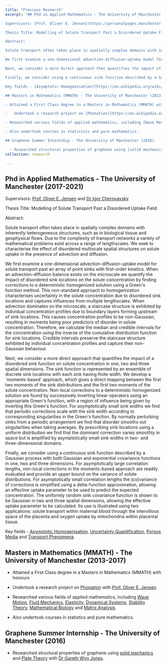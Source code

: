 ```yaml
---
title: "Previous Research"
excerpt: "## Phd in Applied Mathematics - The University of Manchester (2017-2021)

Supervisors: [Prof. Oliver E. Jensen](https://personalpages.manchester.ac.uk/staff/oliver.jensen/) and [Dr Igor Chernyavsky](http://math-biophys.info/wiki/)

Thesis Title: Modelling of Solute Transport Past a Disordered Uptake Field

Abstract:

Solute transport often takes place in spatially complex domains with inherently heterogeneous structures, such as in biological tissue and geophysical flows. Due to the complexity of transport networks a variety of mathematical problems exist across a range of lengthscales. We seek to characterise the effect of disordered multiscale spatial structures on solute uptake in the presence of advection and diffusion.

We first examine a one-dimensional advection-diffusion-uptake model for solute transport past an array of point sinks with first-order kinetics. When an advection-diffusion balance exists on the microscale we quantify the impact of disordered sink locations on the solute concentration by finding corrections to a deterministic homogenized solution using a Green's function method. This non-standard approach to homogenization characterises uncertainty in the solute concentration due to disordered sink locations and captures influences from multiple lengthscales. When advection dominates on the microscale, a staircase structure is exhibited by individual concentration profiles due to boundary layers forming upstream of sink locations. This causes concentration profiles to be non-Gaussian, resulting in moments being poor predictors of disorder in solute concentration. Therefore, we calculate the median and credible intervals for the concentration using the inverse of the cumulative distribution function for sink locations. Credible intervals preserve the staircase structure exhibited by individual concentration profiles and capture their non-Gaussian behaviour.

Next, we consider a more direct approach that quantifies the impact of a disordered sink function on solute concentration in one, two and three spatial dimensions. The sink function is represented by an ensemble of discrete sink locations with each sink having finite width. We develop a `moments-based' approach, which gives a direct mapping between the first two moments of the sink distributions and the first two moments of the solute concentration. Non-local corrections to a deterministic homogenized solution are found by successively inverting linear operators using an appropriate Green's function, with a region of influence being given by inverting this Green's function. For asymptotically small sink widths we find that periodic corrections scale with the sink width according to corresponding singularities in the Green's function. By normally perturbing sinks from a periodic arrangement we find that disorder smooths out singularities when taking averages. By prescribing sink locations using a uniform distribution we find that the dominant correction varies smoothly in space but is amplified by asymptotically small sink widths in two- and three-dimensional domains.

Finally, we consider using a continuous sink function described by a Gaussian process with both Gaussian and exponential covariance functions in one, two and three dimensions. For asymptotically large correlation lengths, non-local corrections in the moments-based approach are readily evaluated and provide an upper bound on the variance of solute distributions. For asymptotically small correlation lengths the (co)variance of corrections is simplified using a delta-function approximation, allowing an effective uptake parameter to be used to predict the expected concentration. The uniformly random sink covariance function is shown to be Gaussian in two and three spatial dimensions, allowing the effective uptake parameter to be calculated. Its use is illustrated using two applications: solute transport within maternal blood through the intervillous space of the placenta and oxygen uptake by mitochondria within placental tissue.

Key fields - [Asymptotic Homogenisation](https://en.wikipedia.org/wiki/Asymptotic_homogenization), [Uncertainty Quantification](https://en.wikipedia.org/wiki/Uncertainty_quantification), [Porous Media](https://en.wikipedia.org/wiki/Porous_medium) and [Transport Phenomena](https://en.wikipedia.org/wiki/Transport_phenomena).

## Masters in Mathematics (MMATH) - The University of Manchester (2013-2017)

- Attained a First Class degree in a Masters in Mathematics (MMATH) with honours

-	Undertook a research project on [Phonation](https://en.wikipedia.org/wiki/Phonation) with [Prof. Oliver E. Jensen](https://personalpages.manchester.ac.uk/staff/oliver.jensen/).

- Researched various fields of applied mathematics, including [Wave Motion](https://en.wikipedia.org/wiki/Wave), [Fluid Mechanics](https://en.wikipedia.org/wiki/Fluid_mechanics), [Elasticity](https://en.wikipedia.org/wiki/Elasticity_(physics)), [Dynamical Systems](https://en.wikipedia.org/wiki/Dynamical_system), [Stability Theory](https://en.wikipedia.org/wiki/Stability_theory), [Mathematical Biology](https://en.wikipedia.org/wiki/Modelling_biological_systems) and [Matrix Analysis](https://en.wikipedia.org/wiki/Matrix_analysis).

- Also undertook courses in statistics and pure mathematics.

## Graphene Summer Internship - The University of Manchester (2016)

  -	Researched structural properties of graphene using [solid mechanics](https://en.wikipedia.org/wiki/Solid_mechanics) and [Plate Theory](https://en.wikipedia.org/wiki/Plate_theory) with [Dr Gareth Wyn Jones](https://personalpages.manchester.ac.uk/staff/gareth.jones-10/)."
collection: research

---
```



## Phd in Applied Mathematics - The University of Manchester (2017-2021)

Supervisors: [Prof. Oliver E. Jensen](https://personalpages.manchester.ac.uk/staff/oliver.jensen/) and [Dr Igor Chernyavsky](http://math-biophys.info/wiki/)

Thesis Title: Modelling of Solute Transport Past a Disordered Uptake Field

Abstract:

Solute transport often takes place in spatially complex domains with inherently heterogeneous structures, such as in biological tissue and geophysical flows. Due to the complexity of transport networks a variety of mathematical problems exist across a range of lengthscales. We seek to characterise the effect of disordered multiscale spatial structures on solute uptake in the presence of advection and diffusion.

We first examine a one-dimensional advection-diffusion-uptake model for solute transport past an array of point sinks with first-order kinetics. When an advection-diffusion balance exists on the microscale we quantify the impact of disordered sink locations on the solute concentration by finding corrections to a deterministic homogenized solution using a Green's function method. This non-standard approach to homogenization characterises uncertainty in the solute concentration due to disordered sink locations and captures influences from multiple lengthscales. When advection dominates on the microscale, a staircase structure is exhibited by individual concentration profiles due to boundary layers forming upstream of sink locations. This causes concentration profiles to be non-Gaussian, resulting in moments being poor predictors of disorder in solute concentration. Therefore, we calculate the median and credible intervals for the concentration using the inverse of the cumulative distribution function for sink locations. Credible intervals preserve the staircase structure exhibited by individual concentration profiles and capture their non-Gaussian behaviour.

Next, we consider a more direct approach that quantifies the impact of a disordered sink function on solute concentration in one, two and three spatial dimensions. The sink function is represented by an ensemble of discrete sink locations with each sink having finite width. We develop a `moments-based' approach, which gives a direct mapping between the first two moments of the sink distributions and the first two moments of the solute concentration. Non-local corrections to a deterministic homogenized solution are found by successively inverting linear operators using an appropriate Green's function, with a region of influence being given by inverting this Green's function. For asymptotically small sink widths we find that periodic corrections scale with the sink width according to corresponding singularities in the Green's function. By normally perturbing sinks from a periodic arrangement we find that disorder smooths out singularities when taking averages. By prescribing sink locations using a uniform distribution we find that the dominant correction varies smoothly in space but is amplified by asymptotically small sink widths in two- and three-dimensional domains.

Finally, we consider using a continuous sink function described by a Gaussian process with both Gaussian and exponential covariance functions in one, two and three dimensions. For asymptotically large correlation lengths, non-local corrections in the moments-based approach are readily evaluated and provide an upper bound on the variance of solute distributions. For asymptotically small correlation lengths the (co)variance of corrections is simplified using a delta-function approximation, allowing an effective uptake parameter to be used to predict the expected concentration. The uniformly random sink covariance function is shown to be Gaussian in two and three spatial dimensions, allowing the effective uptake parameter to be calculated. Its use is illustrated using two applications: solute transport within maternal blood through the intervillous space of the placenta and oxygen uptake by mitochondria within placental tissue.

Key fields - [Asymptotic Homogenisation](https://en.wikipedia.org/wiki/Asymptotic_homogenization), [Uncertainty Quantification](https://en.wikipedia.org/wiki/Uncertainty_quantification), [Porous Media](https://en.wikipedia.org/wiki/Porous_medium) and [Transport Phenomena](https://en.wikipedia.org/wiki/Transport_phenomena).

## Masters in Mathematics (MMATH) - The University of Manchester (2013-2017)

- Attained a First Class degree in a Masters in Mathematics (MMATH) with honours

-	Undertook a research project on [Phonation](https://en.wikipedia.org/wiki/Phonation) with [Prof. Oliver E. Jensen](https://personalpages.manchester.ac.uk/staff/oliver.jensen/).

- Researched various fields of applied mathematics, including [Wave Motion](https://en.wikipedia.org/wiki/Wave), [Fluid Mechanics](https://en.wikipedia.org/wiki/Fluid_mechanics), [Elasticity](https://en.wikipedia.org/wiki/Elasticity_(physics)), [Dynamical Systems](https://en.wikipedia.org/wiki/Dynamical_system), [Stability Theory](https://en.wikipedia.org/wiki/Stability_theory), [Mathematical Biology](https://en.wikipedia.org/wiki/Modelling_biological_systems) and [Matrix Analysis](https://en.wikipedia.org/wiki/Matrix_analysis).

- Also undertook courses in statistics and pure mathematics.

## Graphene Summer Internship - The University of Manchester (2016)

  -	Researched structural properties of graphene using [solid mechanics](https://en.wikipedia.org/wiki/Solid_mechanics) and [Plate Theory](https://en.wikipedia.org/wiki/Plate_theory) with [Dr Gareth Wyn Jones](https://personalpages.manchester.ac.uk/staff/gareth.jones-10/).
